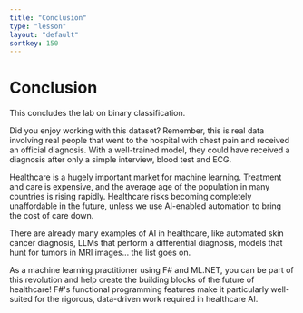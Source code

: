 ```yaml
---
title: "Conclusion"
type: "lesson"
layout: "default"
sortkey: 150
---
```


# Conclusion

This concludes the lab on binary classification.

Did you enjoy working with this dataset? Remember, this is real data involving real people that went to the hospital with chest pain and received an official diagnosis. With a well-trained model, they could have received a diagnosis after only a simple interview, blood test and ECG.

Healthcare is a hugely important market for machine learning. Treatment and care is expensive, and the average age of the population in many countries is rising rapidly. Healthcare risks becoming completely unaffordable in the future, unless we use AI-enabled automation to bring the cost of care down.

There are already many examples of AI in healthcare, like automated skin cancer diagnosis, LLMs that perform a differential diagnosis, models that hunt for tumors in MRI images... the list goes on.

As a machine learning practitioner using F# and ML.NET, you can be part of this revolution and help create the building blocks of the future of healthcare! F#'s functional programming features make it particularly well-suited for the rigorous, data-driven work required in healthcare AI.
